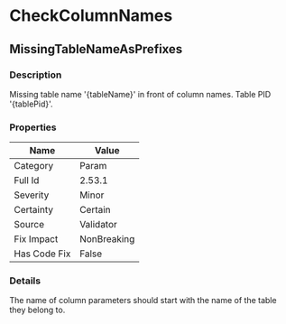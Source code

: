 ﻿---  
uid: Validator_2_53_1  
---

# CheckColumnNames

## MissingTableNameAsPrefixes

### Description

Missing table name '{tableName}' in front of column names. Table PID '{tablePid}'.

### Properties

| Name         | Value       |
| ------------ | ----------- |
| Category     | Param       |
| Full Id      | 2.53.1      |
| Severity     | Minor       |
| Certainty    | Certain     |
| Source       | Validator   |
| Fix Impact   | NonBreaking |
| Has Code Fix | False       |

### Details

The name of column parameters should start with the name of the table they belong to.
